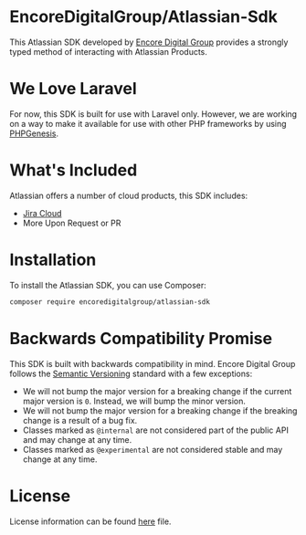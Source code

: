 # EncoreDigitalGroup/Atlassian-Sdk

This Atlassian SDK developed by [Encore Digital Group](https://github.com/EncoreDigitalGroup) provides a strongly typed method of interacting with Atlassian Products.

# We Love Laravel

For now, this SDK is built for use with Laravel only. However, we are working on a way to make it available for use with other PHP frameworks by using
[PHPGenesis](https://github.com/EncoreDigitalGroup/PHPGenesis).

# What's Included

Atlassian offers a number of cloud products, this SDK includes:

- [Jira Cloud](https://developer.atlassian.com/cloud/jira/platform/rest/v2/)
- More Upon Request or PR

# Installation

To install the Atlassian SDK, you can use Composer:

```bash
composer require encoredigitalgroup/atlassian-sdk
```

# Backwards Compatibility Promise

This SDK is built with backwards compatibility in mind. Encore Digital Group follows the [Semantic Versioning](https://semver.org) standard with a few exceptions:

- We will not bump the major version for a breaking change if the current major version is `0`. Instead, we will bump the minor version.
- We will not bump the major version for a breaking change if the breaking change is a result of a bug fix.
- Classes marked as `@internal` are not considered part of the public API and may change at any time.
- Classes marked as `@experimental` are not considered stable and may change at any time.

# License

License information can be found [here](https://docs.encoredigitalgroup.com/LicenseTerms/) file.